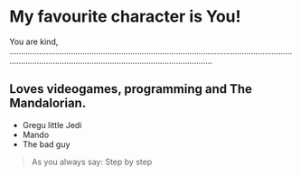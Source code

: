 # My favourite character is You!
You are kind, .....................................................................................................................................................................................................................
## Loves videogames, programming and The Mandalorian.
* Gregu little Jedi
* Mando
* The bad guy

> As you always say:
> Step by step